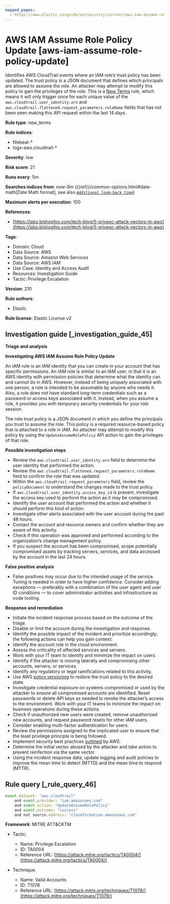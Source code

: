 ```yaml
---
mapped_pages:
  - https://www.elastic.co/guide/en/security/current/aws-iam-assume-role-policy-update.html
---
```


# AWS IAM Assume Role Policy Update [aws-iam-assume-role-policy-update]

Identifies AWS CloudTrail events where an IAM role’s trust policy has been updated. The trust policy is a JSON document that defines which principals are allowed to assume the role. An attacker may attempt to modify this policy to gain the privileges of the role. This is a [New Terms](docs-content://solutions/security/detect-and-alert/create-detection-rule.md#create-new-terms-rule) rule, which means it will only trigger once for each unique value of the `aws.cloudtrail.user_identity.arn` and `aws.cloudtrail.flattened.request_parameters.roleName` fields that has not been seen making this API request within the last 14 days.

**Rule type**: new_terms

**Rule indices**:

* filebeat-*
* logs-aws.cloudtrail-*

**Severity**: low

**Risk score**: 21

**Runs every**: 5m

**Searches indices from**: now-9m ({{ref}}/common-options.html#date-math[Date Math format], see also [`Additional look-back time`](docs-content://solutions/security/detect-and-alert/create-detection-rule.md#rule-schedule))

**Maximum alerts per execution**: 100

**References**:

* [https://labs.bishopfox.com/tech-blog/5-privesc-attack-vectors-in-aws](https://labs.bishopfox.com/tech-blog/5-privesc-attack-vectors-in-aws)

**Tags**:

* Domain: Cloud
* Data Source: AWS
* Data Source: Amazon Web Services
* Data Source: AWS IAM
* Use Case: Identity and Access Audit
* Resources: Investigation Guide
* Tactic: Privilege Escalation

**Version**: 210

**Rule authors**:

* Elastic

**Rule license**: Elastic License v2

## Investigation guide [_investigation_guide_45]

**Triage and analysis**

**Investigating AWS IAM Assume Role Policy Update**

An IAM role is an IAM identity that you can create in your account that has specific permissions. An IAM role is similar to an IAM user, in that it is an AWS identity with permission policies that determine what the identity can and cannot do in AWS. However, instead of being uniquely associated with one person, a role is intended to be assumable by anyone who needs it. Also, a role does not have standard long-term credentials such as a password or access keys associated with it. Instead, when you assume a role, it provides you with temporary security credentials for your role session.

The role trust policy is a JSON document in which you define the principals you trust to assume the role. This policy is a required resource-based policy that is attached to a role in IAM. An attacker may attempt to modify this policy by using the `UpdateAssumeRolePolicy` API action to gain the privileges of that role.

**Possible investigation steps**

* Review the `aws.cloudtrail.user_identity.arn` field to determine the user identity that performed the action.
* Review the `aws.cloudtrail.flattened.request_parameters.roleName` field to confirm the role that was updated.
* Within the `aws.cloudtrail.request_parameters` field, review the `policyDocument` to understand the changes made to the trust policy.
* If `aws.cloudtrail.user_identity.access_key_id` is present, investigate the access key used to perform the action as it may be compromised.
* Identify the user account that performed the action and whether it should perform this kind of action.
* Investigate other alerts associated with the user account during the past 48 hours.
* Contact the account and resource owners and confirm whether they are aware of this activity.
* Check if this operation was approved and performed according to the organization’s change management policy.
* If you suspect the account has been compromised, scope potentially compromised assets by tracking servers, services, and data accessed by the account in the last 24 hours.

**False positive analysis**

* False positives may occur due to the intended usage of the service. Tuning is needed in order to have higher confidence. Consider adding exceptions — preferably with a combination of the user agent and user ID conditions — to cover administrator activities and infrastructure as code tooling.

**Response and remediation**

* Initiate the incident response process based on the outcome of the triage.
* Disable or limit the account during the investigation and response.
* Identify the possible impact of the incident and prioritize accordingly; the following actions can help you gain context:
* Identify the account role in the cloud environment.
* Assess the criticality of affected services and servers.
* Work with your IT team to identify and minimize the impact on users.
* Identify if the attacker is moving laterally and compromising other accounts, servers, or services.
* Identify any regulatory or legal ramifications related to this activity.
* Use AWS [policy versioning](https://docs.aws.amazon.com/IAM/latest/UserGuide/access_policies_managed-versioning.md) to restore the trust policy to the desired state.
* Investigate credential exposure on systems compromised or used by the attacker to ensure all compromised accounts are identified. Reset passwords or delete API keys as needed to revoke the attacker’s access to the environment. Work with your IT teams to minimize the impact on business operations during these actions.
* Check if unauthorized new users were created, remove unauthorized new accounts, and request password resets for other IAM users.
* Consider enabling multi-factor authentication for users.
* Review the permissions assigned to the implicated user to ensure that the least privilege principle is being followed.
* Implement security best practices [outlined](https://aws.amazon.com/premiumsupport/knowledge-center/security-best-practices/) by AWS.
* Determine the initial vector abused by the attacker and take action to prevent reinfection via the same vector.
* Using the incident response data, update logging and audit policies to improve the mean time to detect (MTTD) and the mean time to respond (MTTR).


## Rule query [_rule_query_46]

```js
event.dataset: "aws.cloudtrail"
    and event.provider: "iam.amazonaws.com"
    and event.action: "UpdateAssumeRolePolicy"
    and event.outcome: "success"
    and not source.address: "cloudformation.amazonaws.com"
```

**Framework**: MITRE ATT&CKTM

* Tactic:

    * Name: Privilege Escalation
    * ID: TA0004
    * Reference URL: [https://attack.mitre.org/tactics/TA0004/](https://attack.mitre.org/tactics/TA0004/)

* Technique:

    * Name: Valid Accounts
    * ID: T1078
    * Reference URL: [https://attack.mitre.org/techniques/T1078/](https://attack.mitre.org/techniques/T1078/)



